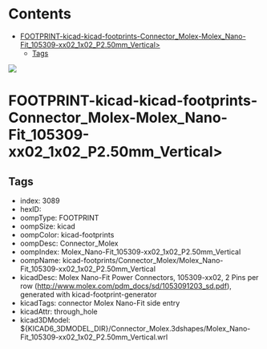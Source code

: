 



Contents
========

* [FOOTPRINT-kicad-kicad-footprints-Connector_Molex-Molex_Nano-Fit_105309-xx02_1x02_P2.50mm_Vertical>](#footprint-kicad-kicad-footprints-connector_molex-molex_nano-fit_105309-xx02_1x02_p250mm_vertical)
	* [Tags](#tags)
  
![][im]
# FOOTPRINT-kicad-kicad-footprints-Connector_Molex-Molex_Nano-Fit_105309-xx02_1x02_P2.50mm_Vertical>

## Tags

- index: 3089
- hexID: 
- oompType: FOOTPRINT
- oompSize: kicad
- oompColor: kicad-footprints
- oompDesc: Connector_Molex
- oompIndex: Molex_Nano-Fit_105309-xx02_1x02_P2.50mm_Vertical
- oompName: kicad-footprints/Connector_Molex/Molex_Nano-Fit_105309-xx02_1x02_P2.50mm_Vertical
- kicadDesc: Molex Nano-Fit Power Connectors, 105309-xx02, 2 Pins per row (http://www.molex.com/pdm_docs/sd/1053091203_sd.pdf), generated with kicad-footprint-generator
- kicadTags: connector Molex Nano-Fit side entry
- kicadAttr: through_hole
- kicad3DModel: ${KICAD6_3DMODEL_DIR}/Connector_Molex.3dshapes/Molex_Nano-Fit_105309-xx02_1x02_P2.50mm_Vertical.wrl



[im]: image.png
